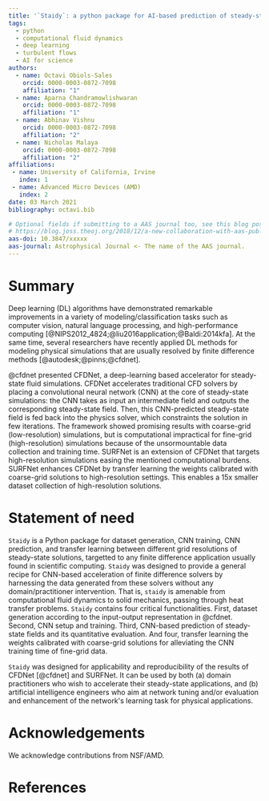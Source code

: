 ```yaml
---
title: '`Staidy`: a python package for AI-based prediction of steady-state fields for finite difference applications'
tags:
  - python
  - computational fluid dynamics
  - deep learning
  - turbulent flows
  - AI for science
authors:
  - name: Octavi Obiols-Sales
    orcid: 0000-0003-0872-7098
    affiliation: "1" 
  - name: Aparna Chandramowlishwaran
    orcid: 0000-0003-0872-7098
    affiliation: "1" 
  - name: Abhinav Vishnu
    orcid: 0000-0003-0872-7098
    affiliation: "2" 
  - name: Nicholas Malaya
    orcid: 0000-0003-0872-7098
    affiliation: "2" 
affiliations:
 - name: University of California, Irvine
   index: 1
 - name: Advanced Micro Devices (AMD)
   index: 2
date: 03 March 2021
bibliography: octavi.bib 

# Optional fields if submitting to a AAS journal too, see this blog post:
# https://blog.joss.theoj.org/2018/12/a-new-collaboration-with-aas-publishing
aas-doi: 10.3847/xxxxx 
aas-journal: Astrophysical Journal <- The name of the AAS journal.
---
```


# Summary

Deep learning (DL) algorithms have demonstrated remarkable improvements 
in a variety of modeling/classification tasks such as computer vision, 
natural language processing, and high-performance computing [@NIPS2012_4824;@liu2016application;@Baldi:2014kfa].
At the same time, several researchers have recently applied DL methods for modeling
physical simulations that are usually resolved by finite difference methods [@autodesk;@pinns;@cfdnet]. 

@cfdnet presented CFDNet, a deep-learning based accelerator for steady-state fluid simulations. 
CFDNet accelerates traditional CFD solvers by placing a convolutional neural network (CNN) 
at the core of steady-state simulations: the CNN takes as input an intermediate field and outputs 
the corresponding steady-state field. Then, this CNN-predicted steady-state field is fed back into the physics solver, 
which constraints the solution in few iterations. The framework showed promising results 
with coarse-grid (low-resolution) simulations, but is computational impractical for fine-grid (high-resolution) simulations 
because of the unsormountable data collection and training time. 
SURFNet is an extension of CFDNet that targets high-resolution simulations easing the mentioned computational burdens. 
SURFNet enhances CFDNet by transfer learning the weights
calibrated with coarse-grid solutions to high-resolution settings. 
This enables a 15x smaller dataset collection of high-resolution solutions. 


# Statement of need

`Staidy` is a Python package for dataset generation, CNN training, CNN prediction, and transfer learning
between different grid resolutions of steady-state solutions, targetted to any finite difference application
usually found in scientific computing. `Staidy` was designed to provide a general recipe for CNN-based acceleration
of finite difference solvers by harnessing the data generated from these solvers without any domain/practitioner intervention. 
That is, `staidy` is amenable from computational fluid dynamics to solid mechanics, passing through
heat transfer problems. `Staidy` contains four critical functionalities. First, dataset generation 
according to the input-output representation in @cfdnet. Second, CNN setup and training. Third, CNN-based
prediction of steady-state fields and its quantitative evaluation. And four, transfer learning the weights
calibrated with coarse-grid solutions for alleviating the CNN training time of fine-grid data. 

`Staidy` was designed for applicability and reproducibility of the results of CFDNet [@cfdnet] and SURFNet.
It can be used by both (a) domain practitioners who wish to accelerate their steady-state
applications,  and (b) artificial intelligence engineers who aim at network tuning and/or evaluation
and enhancement of the network's learning task for physical applications. 


# Acknowledgements

We acknowledge contributions from NSF/AMD.

# References
